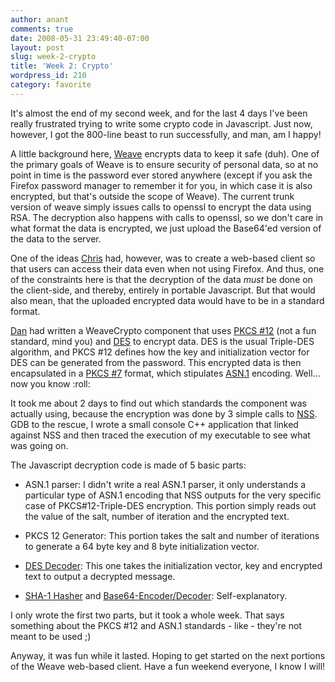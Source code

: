 ```yaml
---
author: anant
comments: true
date: 2008-05-31 23:49:40-07:00
layout: post
slug: week-2-crypto
title: 'Week 2: Crypto'
wordpress_id: 210
category: favorite
---
```


It's almost the end of my second week, and for the last 4 days I've been really frustrated trying to write some crypto code in Javascript. Just now, however, I got the 800-line beast to run successfully, and man, am I happy!

A little background here, [Weave](http://labs.mozilla.com/2007/12/introducing-weave/) encrypts data to keep it safe (duh). One of the primary goals of Weave is to ensure security of personal data, so at no point in time is the password ever stored anywhere (except if you ask the Firefox password manager to remember it for you, in which case it is also encrypted, but that's outside the scope of Weave). The current trunk version of weave simply issues calls to openssl to encrypt the data using RSA. The decryption also happens with calls to openssl, so we don't care in what format the data is encrypted, we just upload the Base64'ed version of the data to the server.

One of the ideas [Chris](http://cbeard.typepad.com/) had, however, was to create a web-based client so that users can access their data even when not using Firefox. And thus, one of the constraints here is that the decryption of the data *must* be done on the client-side, and thereby, entirely in portable Javascript. But that would also mean, that the uploaded encrypted data would have to be in a standard format.

[Dan](http://blog.sandmill.org/) had written a WeaveCrypto component that uses [PKCS #12](http://www.rsa.com/rsalabs/node.asp?id=2138) (not a fun standard, mind you) and [DES](http://en.wikipedia.org/wiki/Triple_DES) to encrypt data. DES is the usual Triple-DES algorithm, and PKCS #12 defines how the key and initialization vector for DES can be generated from the password. This encrypted data is then encapsulated in a [PKCS #7](http://www.rsa.com/rsalabs/node.asp?id=2129) format, which stipulates [ASN.1](http://asn1.elibel.tm.fr/) encoding. Well... now you know :roll:

It took me about 2 days to find out which standards the component was actually using, because the encryption was done by 3 simple calls to [NSS](http://www.mozilla.org/projects/security/pki/nss/). GDB to the rescue, I wrote a small console C++ application that linked against NSS and then traced the execution of my executable to see what was going on.

The Javascript decryption code is made of 5 basic parts:

  * ASN.1 parser: I didn't write a real ASN.1 parser, it only understands a particular type of ASN.1 encoding that NSS outputs for the very specific case of PKCS#12-Triple-DES encryption. This portion simply reads out the value of the salt, number of iteration and the encrypted text.


  * PKCS 12 Generator: This portion takes the salt and number of iterations to generate a 64 byte key and 8 byte initialization vector.


  * [DES Decoder](http://www.tero.co.uk/des/): This one takes the initialization vector, key and encrypted text to output a decrypted message.


  * [SHA-1 Hasher](http://snipplr.com/view/6175/javascript-implementation-of-the-sha1/) and [Base64-Encoder/Decoder](http://rumkin.com/tools/compression/base64.php): Self-explanatory.

I only wrote the first two parts, but it took a whole week. That says something about the PKCS #12 and ASN.1 standards - like - they're not meant to be used ;)

Anyway, it was fun while it lasted. Hoping to get started on the next portions of the Weave web-based client. Have a fun weekend everyone, I know I will!
